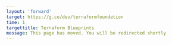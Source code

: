 ```yaml
---
layout: 'forward'
target: https://g.co/dev/terraformfoundation
time: 1
targettitle: Terraform Blueprints
message: This page has moved. You will be redirected shortly
---
```


